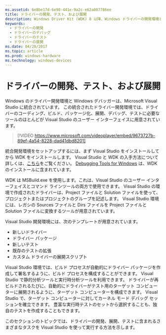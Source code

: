 ```yaml
---
ms.assetid: 6e8be17d-6e98-441e-9a2c-e62a007786ee
title: ドライバーの開発、テスト、および展開
description: Windows Driver Kit (WDK) 8 以降、Windows ドライバーの開発環境とデバッガーは Microsoft Visual Studio に統合されています。
keywords:
  - ドライバーの開発
  - ドライバーのデバッグ
  - ドライバーのテスト
  - ドライバーの展開
ms.date: 04/20/2017
ms.topic: article
ms.prod: windows-hardware
ms.technology: windows-devices
---
```


# <a name="developing-testing-and-deploying-drivers"></a>ドライバーの開発、テスト、および展開

Windows のドライバー開発環境と Windows デバッガーは、Microsoft Visual Studio に統合されています。 この統合されたドライバー開発環境では、ドライバーのコーディング、ビルド、パッケージ化、展開、デバッグ、テストに必要なツールのほとんどが Visual Studio のユーザー インターフェイスに用意されています。

>[!VIDEO https://www.microsoft.com/videoplayer/embed/9673727b-89ef-4a54-8228-dad41dbd8201]

統合開発環境をセットアップするには、まず Visual Studio をインストールしてから WDK をインストールします。 Visual Studio と WDK の入手方法について詳しくは、[こちら](https://go.microsoft.com/fwlink/p/?linkid=239721)をご覧ください。 [Debugging Tools for Windows](https://msdn.microsoft.com/Library/Windows/Hardware/Ff551063) は、WDK のインストールに含まれています。

WDK は MSBuild.exe を使用します。これは、Visual Studio のユーザー インターフェイスとコマンド ラインツールの両方で使用できます。 Visual Studio の環境で作成されたドライバーは、Project ファイルと Solution ファイルを使って、プロジェクトまたはプロジェクトのグループを記述します。 Visual Studio 環境には、レガシの Sources ファイルと Dirs ファイルを Project ファイルと Solution ファイルに変換するツールが用意されています。

Visual Studio 開発環境には、次のテンプレートが用意されています。

-   新しいドライバー
-   ドライバー パッケージ
-   新しいテスト
-   既存のテストの拡張
-   カスタム ドライバーの展開スクリプト

Visual Studio 環境では、ビルド プロセスが自動的にドライバー パッケージを作成して署名するように、ビルド プロセスを構成することができます。 Visual Studio で静的分析ツールと実行時分析ツールを利用できます。 ドライバーが再ビルドされるたびに、自動的にドライバーがテスト用のターゲット コンピューターに展開されるように、ターゲット コンピューターを構成できます。 Visual Studio で、ターゲット コンピューターに対してカーネル モード デバッグ セッションを確立できます。 豊富な実行時テストのセットから選択することも、独自のテストを作成することもできます。

このセクションのトピックでは、ドライバーの開発、展開、テストに含まれるさまざまなタスクを Visual Studio を使って実行する方法を示します。




